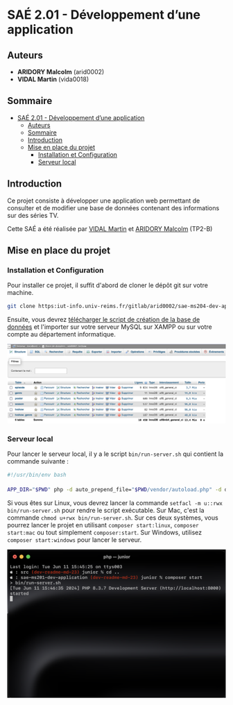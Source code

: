 # SAÉ 2.01 - Développement d’une application

## Auteurs

- **ARIDORY Malcolm** (arid0002)
- **VIDAL Martin** (vida0018)

## Sommaire
<!-- TOC -->
* [SAÉ 2.01 - Développement d’une application](#saé-201---développement-dune-application)
  * [Auteurs](#auteurs)
  * [Sommaire](#sommaire)
  * [Introduction](#introduction)
  * [Mise en place du projet](#mise-en-place-du-projet)
    * [Installation et Configuration](#installation-et-configuration)
    * [Serveur local](#serveur-local)
<!-- TOC -->

## Introduction

Ce projet consiste à développer une application web permettant de consulter et de modifier une base de données contenant des informations sur des séries TV.

Cette SAÉ a été réalisée par [VIDAL Martin](https://iut-info.univ-reims.fr/gitlab/vida0018) et [ARIDORY Malcolm](https://iut-info.univ-reims.fr/gitlab/arid0002) (TP2-B)

## Mise en place du projet

### Installation et Configuration

Pour installer ce projet, il suffit d'abord de cloner le dépôt git sur votre machine.

```bash
git clone https:iut-info.univ-reims.fr/gitlab/arid0002/sae-ms204-dev-application.git
```

Ensuite, vous devrez [télécharger le script de création de la base de données](https://iut-info.univ-reims.fr/users/cutrona/restricted/utils/correction/dl.php?f=%2Fbut%2Fs2%2Fsae2-01%2Fressources%2Fjonque01_tvshow.sql)
et l'importer sur votre serveur MySQL sur XAMPP ou sur votre compte au département informatique.

![Base de données importée dans mon serveur MySQL sur phpMyAdmin](captures/php-my-admin.png)

### Serveur local

Pour lancer le serveur local, il y a le script ```bin/run-server.sh``` qui contient la commande suivante :

```bash
#!/usr/bin/env bash

APP_DIR="$PWD" php -d auto_prepend_file="$PWD/vendor/autoload.php" -d display_errors -S localhost:8000 -t public/
```

Si vous êtes sur Linux, vous devrez lancer la commande ```setfacl -m u::rwx bin/run-server.sh``` pour rendre le script 
exécutable. Sur Mac, c'est la commande ```chmod u+rwx bin/run-server.sh```. Sur ces deux systèmes, vous pourrez lancer le
projet en utilisant ```composer start:linux```, ```composer start:mac``` ou tout simplement ```composer:start```. Sur Windows,
utilisez ```composer start:windows``` pour lancer le serveur.

![composer start](captures/composer-start.png)